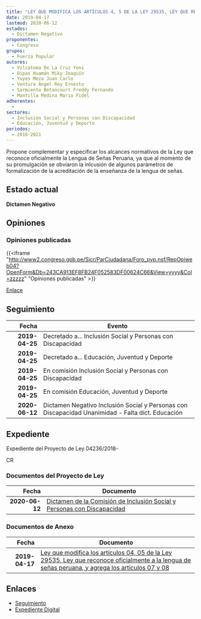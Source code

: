 ```yaml
---
title: "LEY QUE MODIFICA LOS ARTÍCULOS 4, 5 DE LA LEY 29535, LEY QUE RECONOCE OFICIALMENTE A LA LENGUA DE SEÑAS PERUANA, Y AGREGA LOS ARTÍCULOS 7 Y 8"
date: 2019-04-17
lastmod: 2020-06-12
estados: 
  - Dictamen Negativo
proponentes: 
  - Congreso
grupos: 
  - Fuerza Popular
autores: 
  - Vilcatoma De La Cruz Yeni
  - Dipas Huamán Miky Joaquín
  - Yuyes Meza Juan Carlo
  - Ventura Ángel Roy Ernesto
  - Sarmiento Betancourt Freddy Fernando
  - Mantilla Medina Mario Fidel
adherentes: 
  - 
sectores: 
  - Inclusión Social y Personas con Discapacidad
  - Educación, Juventud y Deporte
periodos: 
  - 2016-2021
---
```


Propone complementar y especificar los alcances normativos de la Ley que reconoce oficialmente la Lengua de Señas Peruana, ya que al momento de su promulgación se obviaron la inlcusión de algunos parámetros de formalización de la acreditación de la enseñanza de la lengua de señas.


## Estado actual

**Dictamen Negativo**

## Opiniones

### Opiniones publicadas

{{<iframe "http://www2.congreso.gob.pe/Sicr/ParCiudadana/Foro_pvp.nsf/RepOpiweb04?OpenForm&Db=243CA913EF8FB24F052583DF00624C66&View=yyyy&Col=zzzzz" "Opiniones publicadas" >}}

[Enlace](http://www2.congreso.gob.pe/Sicr/ParCiudadana/Foro_pvp.nsf/RepOpiweb04?OpenForm&Db=243CA913EF8FB24F052583DF00624C66&View=yyyy&Col=zzzzz)

## Seguimiento

| Fecha | Evento |
|------:|--------|
| **2019-04-25** | Decretado a... Inclusión Social y Personas con Discapacidad|
| **2019-04-25** | Decretado a... Educación, Juventud y Deporte|
| **2019-04-25** | En comisión Inclusión Social y Personas con Discapacidad|
| **2019-04-25** | En comisión Educación, Juventud y Deporte|
| **2020-06-12** | Dictamen Negativo Inclusión Social y Personas con Discapacidad Unanimidad - Falta dict. Educación|


## Expediente

Expediente del Proyecto de Ley 04236/2018-

CR


### Documentos del Proyecto de Ley

| Fecha | Documento |
|------:|--------|
| **2020-06-12** | [Dictamen de la Comisión de Inclusión Social y Personas con Discapacidad](http://www.leyes.congreso.gob.pe/Documentos/2016_2021/Dictamenes/Proyectos_de_Ley/04236DC13MAY20200612.pdf) |

### Documentos de Anexo

| Fecha | Documento |
|------:|--------|
| **2019-04-17** | [Ley que modifica los artículos 04, 05 de la Ley 29535, Ley que reconoce oficialmente a la lengua de señas peruana, y agrega los artículos 07 y 08](http://www.leyes.congreso.gob.pe/Documentos/2016_2021/Proyectos_de_Ley_y_de_Resoluciones_Legislativas/PL0423620190417..pdf) |

## Enlaces 

- [Seguimiento](http://www2.congreso.gob.pe/Sicr/TraDocEstProc/CLProLey2016.nsf/f7fff46988ca05b1052578e100829cc7/4ccd0e518c0ea6d8052583df0080f543?OpenDocument)
- [Expediente Digital](http://www2.congreso.gob.pe/Sicr/TraDocEstProc/CLProLey2016.nsf/f7fff46988ca05b1052578e100829cc7/4ccd0e518c0ea6d8052583df0080f543?OpenDocument&Click=05257FB7005EB655.eb71d0cf91d8294e05256cdf006b5706/$Body/0.1C6C)
